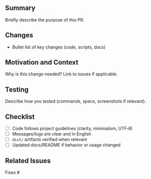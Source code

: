 ## Summary
Briefly describe the purpose of this PR.

## Changes
- Bullet list of key changes (code, scripts, docs)

## Motivation and Context
Why is this change needed? Link to issues if applicable.

## Testing
Describe how you tested (commands, specs, screenshots if relevant).

## Checklist
- [ ] Code follows project guidelines (clarity, minimalism, UTF‑8)
- [ ] Messages/logs are clear and in English
- [ ] `dist/` artifacts verified when relevant
- [ ] Updated docs/README if behavior or usage changed

## Related Issues
Fixes #
